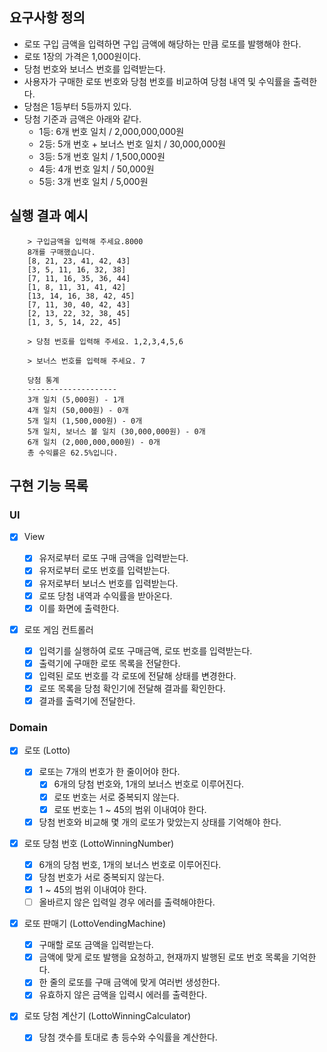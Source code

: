 ## 요구사항 정의

- 로또 구입 금액을 입력하면 구입 금액에 해당하는 만큼 로또를 발행해야 한다.
- 로또 1장의 가격은 1,000원이다.
- 당첨 번호와 보너스 번호를 입력받는다.
- 사용자가 구매한 로또 번호와 당첨 번호를 비교하여 당첨 내역 및 수익률을 출력한다.
- 당첨은 1등부터 5등까지 있다.
- 당첨 기준과 금액은 아래와 같다.
  - 1등: 6개 번호 일치 / 2,000,000,000원
  - 2등: 5개 번호 + 보너스 번호 일치 / 30,000,000원
  - 3등: 5개 번호 일치 / 1,500,000원
  - 4등: 4개 번호 일치 / 50,000원
  - 5등: 3개 번호 일치 / 5,000원

## 실행 결과 예시

```
    > 구입금액을 입력해 주세요.8000
    8개를 구매했습니다.
    [8, 21, 23, 41, 42, 43]
    [3, 5, 11, 16, 32, 38]
    [7, 11, 16, 35, 36, 44]
    [1, 8, 11, 31, 41, 42]
    [13, 14, 16, 38, 42, 45]
    [7, 11, 30, 40, 42, 43]
    [2, 13, 22, 32, 38, 45]
    [1, 3, 5, 14, 22, 45]

    > 당첨 번호를 입력해 주세요. 1,2,3,4,5,6

    > 보너스 번호를 입력해 주세요. 7

    당첨 통계
    --------------------
    3개 일치 (5,000원) - 1개
    4개 일치 (50,000원) - 0개
    5개 일치 (1,500,000원) - 0개
    5개 일치, 보너스 볼 일치 (30,000,000원) - 0개
    6개 일치 (2,000,000,000원) - 0개
    총 수익률은 62.5%입니다.
```

## 구현 기능 목록

### UI

- [x] View

  - [x] 유저로부터 로또 구매 금액을 입력받는다.
  - [x] 유저로부터 로또 번호를 입력받는다.
  - [x] 유저로부터 보너스 번호를 입력받는다.
  - [x] 로또 당첨 내역과 수익률을 받아온다.
  - [x] 이를 화면에 출력한다.

- [x] 로또 게임 컨트롤러
  - [x] 입력기를 실행하여 로또 구매금액, 로또 번호를 입력받는다.
  - [x] 출력기에 구매한 로또 목록을 전달한다.
  - [x] 입력된 로또 번호를 각 로또에 전달해 상태를 변경한다.
  - [x] 로또 목록을 당첨 확인기에 전달해 결과를 확인한다.
  - [x] 결과를 출력기에 전달한다.

### Domain

- [x] 로또 (Lotto)

  - [x] 로또는 7개의 번호가 한 줄이어야 한다.
    - [x] 6개의 당첨 번호와, 1개의 보너스 번호로 이루어진다.
    - [x] 로또 번호는 서로 중복되지 않는다.
    - [x] 로또 번호는 1 ~ 45의 범위 이내여야 한다.
  - [x] 당첨 번호와 비교해 몇 개의 로또가 맞았는지 상태를 기억해야 한다.

- [x] 로또 당첨 번호 (LottoWinningNumber)

  - [x] 6개의 당첨 번호, 1개의 보너스 번호로 이루어진다.
  - [x] 당첨 번호가 서로 중복되지 않는다.
  - [x] 1 ~ 45의 범위 이내여야 한다.
  - [ ] 올바르지 않은 입력일 경우 에러를 출력해야한다.

- [x] 로또 판매기 (LottoVendingMachine)

  - [x] 구매할 로또 금액을 입력받는다.
  - [x] 금액에 맞게 로또 발행을 요청하고, 현재까지 발행된 로또 번호 목록을 기억한다.
  - [x] 한 줄의 로또를 구매 금액에 맞게 여러번 생성한다.
  - [x] 유효하지 않은 금액을 입력시 에러를 출력한다.

- [x] 로또 당첨 계산기 (LottoWinningCalculator)
  - [x] 당첨 갯수를 토대로 총 등수와 수익률을 계산한다.
